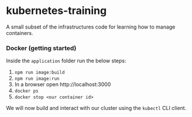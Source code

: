 # kubernetes-training
A small subset of the infrastructures code for learning how to manage containers.

### Docker (getting started) 

Inside the `application` folder run the below steps:
1. `npm run image:build`
2. `npm run image:run`
3. In a browser open http://localhost:3000
4. `docker ps`
5. `docker stop <our container id>`

We will now build and interact with our cluster using the `kubectl` CLI client.
